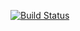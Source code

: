 
[![Build Status](https://travis-ci.org/Varvara911/381706-2_gavriushova_table.svg?branch=TableS)](https://travis-ci.org/Varvara911/381706-2_gavriushova_table)

